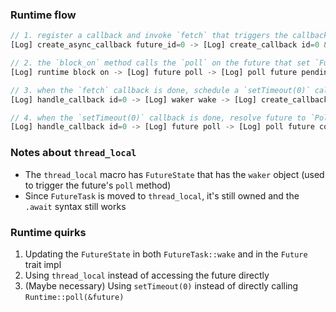 

### Runtime flow
```js
// 1. register a callback and invoke `fetch` that triggers the callback when is done
[Log] create_async_callback future_id=0 -> [Log] create_callback id=0 && [Log] js_invoke `fetch` id=0

// 2. the `block_on` method calls the `poll` on the future that set `FutureState` to `Pending(waker)`
[Log] runtime block on -> [Log] future poll -> [Log] poll future pending

// 3. when the `fetch` callback is done, schedule a `setTimeout(0)` callback that calls future poll
[Log] handle_callback id=0 -> [Log] waker wake -> [Log] create_callback id=2  && [Log] js_invoke `setTimeout(0)` id=0

// 4. when the `setTimeout(0)` callback is done, resolve future to `Poll::Ready(T)`
[Log] handle_callback id=0 -> [Log] future poll -> [Log] poll future completed
```

### Notes about `thread_local`

- The `thread_local` macro has `FutureState` that has the `waker` object (used to trigger the future's `poll` method)
- Since `FutureTask` is moved to `thread_local`, it's still owned and the `.await` syntax still works

### Runtime quirks
1. Updating the `FutureState` in both `FutureTask::wake` and in the `Future` trait impl
2. Using `thread_local` instead of accessing the future directly
3. (Maybe necessary) Using `setTimeout(0)` instead of directly calling `Runtime::poll(&future)`
